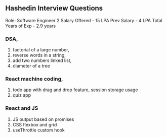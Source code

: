 ## Hashedin Interview Questions
Role: Software Engineer 2
Salary Offered - 15 LPA
Prev Salary - 4 LPA
Total Years of Exp - 2.9 years


### DSA, 
1. factorial of a large number, 
2. reverse words in a string, 
3. add two numbers linked list, 
4. diameter of a tree

### React machine coding, 
1. todo app with drag and drop feature, session storage usage
2. quiz app

### React and JS
1. JS output based on promises
2. CSS flexbox and grid
3. useThrottle custom hook